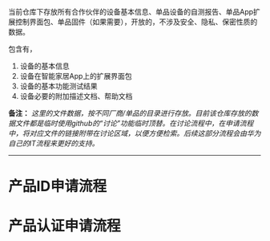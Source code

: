 当前仓库下存放所有合作伙伴的设备基本信息、单品设备的自测报告、单品App扩展控制界面包、单品固件（如果需要），开放的，不涉及安全、隐私、保密性质的数据。

包含有，
1. 设备的基本信息
2. 设备在智能家居App上的扩展界面包
3. 设备的基本功能测试结果
4. 设备必要的附加描述文档、帮助文档

**备注：**
*这里的文件数据，按不同厂商/单品的目录进行存放。目前该仓库存放的数据文件都是临时使用github的“讨论”功能临时顶替。在讨论流程中，在申请流程中，将对应文件的链接附带在讨论区域，以便方便检索。后续这部分流程会由华为自己的IT流程来更好的支持。*

---

# 产品ID申请流程

# 产品认证申请流程

